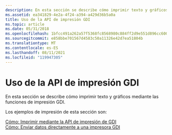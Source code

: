 ```yaml
---
description: En esta sección se describe cómo imprimir texto y gráficos mediante las funciones de impresión GDI.
ms.assetid: ea341829-4e2a-4f24-a394-a429d36b5a0a
title: Uso de la API de impresión GDI
ms.topic: article
ms.date: 05/31/2018
ms.openlocfilehash: 1bfcc491a262a57f5368fc8568980c884ff2d9e551d896cc600f3f63ae8be138
ms.sourcegitcommit: e858bbe701567d4583c50a11326e42d7ea51804b
ms.translationtype: MT
ms.contentlocale: es-ES
ms.lasthandoff: 08/11/2021
ms.locfileid: "119947305"
---
```

# <a name="using-the-gdi-print-api"></a>Uso de la API de impresión GDI

En esta sección se describe cómo imprimir texto y gráficos mediante las funciones de impresión GDI.

Los ejemplos de impresión de esta sección son:

<dl>

[Cómo: Imprimir mediante la API de impresión de GDI](how-to--print-using-the-gdi-print-api.md)  
[Cómo: Enviar datos directamente a una impresora GDI](sending-data-directly-to-a-printer.md)  
</dl>

 

 



